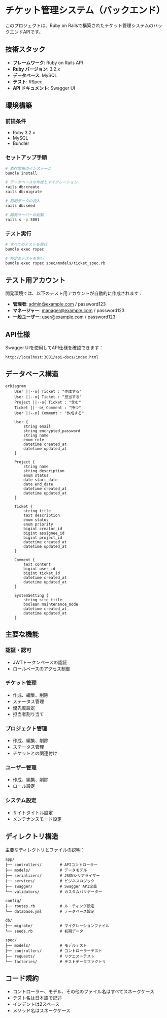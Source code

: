 # チケット管理システム（バックエンド）

このプロジェクトは、Ruby on Railsで構築されたチケット管理システムのバックエンドAPIです。

## 技術スタック

- **フレームワーク**: Ruby on Rails API
- **Ruby バージョン**: 3.2.x
- **データベース**: MySQL
- **テスト**: RSpec
- **API ドキュメント**: Swagger UI

## 環境構築

### 前提条件
- Ruby 3.2.x
- MySQL
- Bundler

### セットアップ手順

```bash
# 依存関係のインストール
bundle install

# データベースの作成とマイグレーション
rails db:create
rails db:migrate

# 初期データの投入
rails db:seed

# 開発サーバーの起動
rails s -p 3001
```

### テスト実行

```bash
# すべてのテストを実行
bundle exec rspec

# 特定のテストを実行
bundle exec rspec spec/models/ticket_spec.rb
```

## テスト用アカウント

開発環境では、以下のテスト用アカウントが自動的に作成されます：

- **管理者**: admin@example.com / password123
- **マネージャー**: manager@example.com / password123
- **一般ユーザー**: user@example.com / password123

## API仕様

Swagger UIを使用してAPI仕様を確認できます：

```
http://localhost:3001/api-docs/index.html
```

## データベース構造

```mermaid
erDiagram
    User ||--o{ Ticket : "作成する"
    User ||--o{ Ticket : "担当する"
    Project ||--o{ Ticket : "含む"
    Ticket ||--o{ Comment : "持つ"
    User ||--o{ Comment : "作成する"
    
    User {
        string email
        string encrypted_password
        string name
        enum role
        datetime created_at
        datetime updated_at
    }
    
    Project {
        string name
        string description
        enum status
        date start_date
        date end_date
        datetime created_at
        datetime updated_at
    }
    
    Ticket {
        string title
        text description
        enum status
        enum priority
        bigint creator_id
        bigint assignee_id
        bigint project_id
        datetime created_at
        datetime updated_at
    }
    
    Comment {
        text content
        bigint user_id
        bigint ticket_id
        datetime created_at
        datetime updated_at
    }
    
    SystemSetting {
        string site_title
        boolean maintenance_mode
        datetime created_at
        datetime updated_at
    }
```

## 主要な機能

### 認証・認可
- JWTトークンベースの認証
- ロールベースのアクセス制御

### チケット管理
- 作成、編集、削除
- ステータス管理
- 優先度設定
- 担当者割り当て

### プロジェクト管理
- 作成、編集、削除
- ステータス管理
- チケットとの関連付け

### ユーザー管理
- 作成、編集、削除
- ロール設定

### システム設定
- サイトタイトル設定
- メンテナンスモード設定

## ディレクトリ構造

主要なディレクトリとファイルの説明：

```
app/
├── controllers/        # APIコントローラー
├── models/             # データモデル
├── serializers/        # JSONシリアライザー
├── services/           # ビジネスロジック
├── swagger/            # Swagger API定義
└── validators/         # カスタムバリデーター

config/
├── routes.rb           # ルーティング設定
└── database.yml        # データベース設定

db/
├── migrate/            # マイグレーションファイル
└── seeds.rb            # 初期データ

spec/
├── models/             # モデルテスト
├── controllers/        # コントローラーテスト
├── requests/           # リクエストテスト
└── factories/          # テストデータファクトリ
```

## コード規約

- コントローラー、モデル、その他のファイル名はすべてスネークケース
- テスト名は日本語で記述
- インデントは2スペース
- メソッド名はスネークケース
